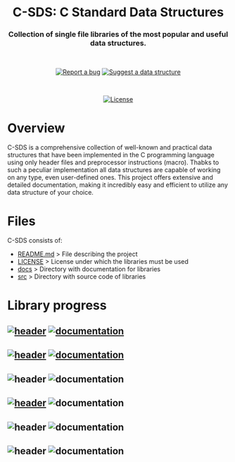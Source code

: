 <div align="center">
	<h1>C-SDS: C Standard Data Structures</h1>
	<h3>Collection of single file libraries of the most popular and useful data structures.</h3>

  <br>
  
  [![Report a bug][issue-badge]][issue-link]
  [![Suggest a data structure][feature-badge]][feature-link]
  
  <br>
  
  [![License][license-badge]][license-link]

</div>

# Overview
C-SDS is a comprehensive collection of well-known and practical data structures that have been implemented in the C programming language using only header files and preprocessor instructions (macro). Thabks to such a peculiar implementation all data structures are capable of working on any type, even user-defined ones. This project offers extensive and detailed documentation, making it incredibly easy and efficient to utilize any data structure of your choice.

# Files
C-SDS consists of:
* [README.md][readme-link] > File describing the project
* [LICENSE][license-link] > License under which the libraries must be used
* [docs][docs-link] > Directory with documentation for libraries
* [src][src-link] > Directory with source code of libraries

# Library progress
## [![header][stack.h-badge]][stack.h-link] [![documentation][stack.md-badge]][stack.md-link]
## [![header][vector.h-badge]][vector.h-link] [![documentation][vector.md-badge]][vector.md-link]
## ![header][queue.h-badge] ![documentation][queue.md-badge]
## [![header][deque.h-badge]][deque.h-link] ![documentation][deque.md-badge]
## ![header][set.h-badge] ![documentation][set.md-badge]
## ![header][map.h-badge] ![documentation][map.md-badge]

[issue-link]: https://github.com/PogSmok/C-SDS/issues
[feature-link]: https://github.com/PogSmok//C-SDS/discussions/categories/ideas
[license-link]: https://github.com/PogSmok//C-SDS/blob/master/LICENSE
[readme-link]: https://github.com/PogSmok/C-SDS/blob/master/README.md
[docs-link]: https://github.com/PogSmok/C-SDS/tree/master/docs
[src-link]: https://github.com/PogSmok/C-SDS/tree/master/src
[vector.h-link]: https://github.com/PogSmok/C-SDS/blob/master/src/vector.h
[vector.md-link]: https://github.com/PogSmok/C-SDS/blob/master/docs/vector.md
[stack.h-link]: https://github.com/PogSmok/C-SDS/blob/master/src/stack.h
[stack.md-link]: https://github.com/PogSmok/C-SDS/blob/master/docs/stack.md
[deque.h-link]: https://github.com/PogSmok/C-SDS/blob/master/src/deque.h

[issue-badge]: https://img.shields.io/badge/%F0%9F%91%BE-Report%20a%20bug-%23a8161b?style=for-the-badge&labelColor=%23ab5053
[feature-badge]: https://img.shields.io/badge/%F0%9F%92%A1-Suggest%20a%20feature-%2300d1ca?style=for-the-badge&labelColor=%23c8f7f6
[license-badge]: https://img.shields.io/badge/Apache%202.0-red?style=for-the-badge&label=License
[stack.h-badge]: https://img.shields.io/badge/%E2%9C%94%EF%B8%8F-stack.h-green?style=for-the-badge&labelColor=%23858483
[stack.md-badge]: https://img.shields.io/badge/%E2%9C%94%EF%B8%8F-stack.md-green?style=for-the-badge&labelColor=%23858483
[vector.h-badge]: https://img.shields.io/badge/%E2%9C%94%EF%B8%8F-vector.h-green?style=for-the-badge&labelColor=%23858483
[vector.md-badge]: https://img.shields.io/badge/%E2%9C%94%EF%B8%8F-vector.md-green?style=for-the-badge&labelColor=%23858483
[queue.h-badge]: https://img.shields.io/badge/%E2%9D%8C-queue.h-red?style=for-the-badge&labelColor=%23858483
[queue.md-badge]: https://img.shields.io/badge/%E2%9D%8C-queue.md-red?style=for-the-badge&labelColor=%23858483
[deque.h-badge]: https://img.shields.io/badge/〽%EF%B8%8F-deque.h-yellow?style=for-the-badge&labelColor=%23858483
[deque.md-badge]: https://img.shields.io/badge/%E2%9D%8C-deque.md-red?style=for-the-badge&labelColor=%23858483
[set.h-badge]: https://img.shields.io/badge/%E2%9D%8C-set.h-red?style=for-the-badge&labelColor=%23858483
[set.md-badge]: https://img.shields.io/badge/%E2%9D%8C-set.md-red?style=for-the-badge&labelColor=%23858483
[map.h-badge]: https://img.shields.io/badge/%E2%9D%8C-map.h-red?style=for-the-badge&labelColor=%23858483
[map.md-badge]: https://img.shields.io/badge/%E2%9D%8C-map.md-red?style=for-the-badge&labelColor=%23858483
